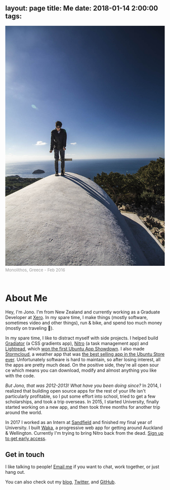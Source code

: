 layout: page
title: Me
date: 2018-01-14 2:00:00
tags:
---

<div class="mainimg">
<img src="me.jpg">
<span>Monolithos, Greece - Feb 2016</span>
</div>

# About Me

Hey, I'm Jono. I'm from New Zealand and currently working as a Graduate Developer at [Xero](https://xero.com). In my spare time, I make things (mostly software, sometimes video and other things), run & bike, and spend too much money (mostly on traveling <span class="emoji">🚀</span>).

In my spare time, I like to distract myself with side projects. I helped build [Gradiator](https://launchpad.net/gradiator) (a CSS gradients app), [Nitro](https://github.com/nitrotasks/nitro) (a task management app) and [Lightread](https://github.com/stayradiated/LightRead), which [won the first Ubuntu App Showdown](http://www.omgubuntu.co.uk/2012/08/ubuntu-app-showdown-winners-announced). I also made [Stormcloud](https://github.com/consindo/stormcloud), a weather app that was [the best selling app in the Ubuntu Store ever](http://www.omgubuntu.co.uk/tag/stormcloud). Unfortunately software is hard to maintain, so after losing interest, all the apps are pretty much dead. On the positive side, they're all open sour ce which means you can download, modify and almost anything you like with the code.

*But Jono, that was 2012-2013! What have you been doing since?* In 2014, I realized that building open source apps for the rest of your life isn't particularly profitable, so I put some effort into school, tried to get a few scholarships, and took a trip overseas. In 2015, I started University, finally started working on a new app, and then took three months for another trip around the world.

In 2017 I worked as an Intern at [Sandfield](https://www.sandfield.co.nz/) and finished my final year of University. I built [Waka](https://getwaka.com), a progressive web app for getting around Auckland & Wellington. Currently I'm trying to bring Nitro back from the dead. [Sign up to get early access](http://nitrotasks.com).

## Get in touch
I like talking to people! [Email me](mailto:jono@jonocooper.com) if you want to chat, work together, or just hang out.

You can also check out my [blog](/archives), [Twitter](https://twitter.com/consindo), and [GitHub](https://github.com/consindo).

<style>
.article-entry {
  max-width: 600px;
  margin: 0 auto;
  font-size: 20px;
  padding-right: 600px;
  padding-left: 25px;
  padding-top: 100px;
  padding-bottom: 75px;
  line-height: 1.58;
}
.article-entry h1 {
  letter-spacing: -1px;
}
.article-entry h2 {
  font-weight: normal;
  letter-spacing: -1px;
}
.article-entry a {
  color: #0084ff;
  text-decoration: none;
}  
.article-entry a:hover {
  text-decoration: underline;
}
.mainimg {
  max-width: 500px;
  position: fixed;
  bottom: 0;
  left: 50%;
  font-size: 0;
  right: 0;
  top: 60px;
  padding-left: 75px;
  padding-top: 50px;
}
.mainimg img {
  max-width: 100%;
  max-height: 100%;
  max-height: calc(100% - 75px);
}
.mainimg span {
  font-size: 13px;
  display: inline-block;
  padding-top: 5px;
  color: #999;
}
@media (max-width: 1225px) {
  .article-entry {
    padding-right: 25px;
  }
  .mainimg {
    position: static;
    padding-top: 0;
    padding-bottom: 25px;
    padding-left: 0;
    max-width: 600px;
  } 
}
@media (max-width: 600px) {
  .article-entry {
    padding-top: 80px;
    font-size: 18px;
  }
  .mainimg {
    padding-bottom: 0;
  }
}
@media (max-width: 450px) {
  .article-entry {
    font-size: 16px;
  }
}
</style>